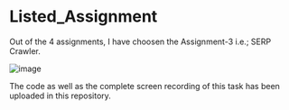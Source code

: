 # Listed_Assignment

Out of the 4 assignments, I have choosen the Assignment-3 i.e.; SERP Crawler.

![image](https://github.com/Abhinav140902/Listed_Assignment/assets/74526207/b03309a5-3f1d-4719-afbf-754b03e4c714)

The code as well as the complete screen recording of this task has been uploaded in this repository.

